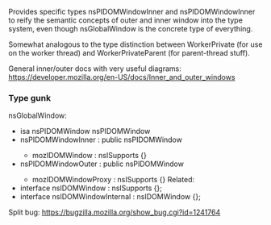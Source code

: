 Provides specific types nsPIDOMWindowInner and nsPIDOMWindowInner to reify the
semantic concepts of outer and inner window into the type system, even though
nsGlobalWindow is the concrete type of everything.

Somewhat analogous to the type distinction between WorkerPrivate (for use on
the worker thread) and WorkerPrivateParent (for parent-thread stuff).

General inner/outer docs with very useful diagrams:
https://developer.mozilla.org/en-US/docs/Inner_and_outer_windows

### Type gunk ###

nsGlobalWindow:
  * isa nsPIDOMWindow<nsISupports>
nsPIDOMWindow<T>
* nsPIDOMWindowInner : public nsPIDOMWindow<mozIDOMWindow>
  * mozIDOMWindow : nsISupports {}
* nsPIDOMWindowOuter : public nsPIDOMWindow<mozIDOMWindowProxy>
  * mozIDOMWindowProxy : nsISupports {}
Related:
* interface nsIDOMWindow : nsISupports {};
* interface nsIDOMWindowInternal : nsIDOMWindow {};

Split bug:
https://bugzilla.mozilla.org/show_bug.cgi?id=1241764

